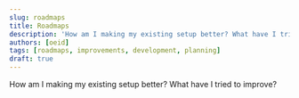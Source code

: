 ```yaml
---
slug: roadmaps
title: Roadmaps
description: 'How am I making my existing setup better? What have I tried to improve?'
authors: [oeid]
tags: [roadmaps, improvements, development, planning]
draft: true
---
```


How am I making my existing setup better?
What have I tried to improve?